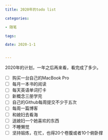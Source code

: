 ```yaml
---
title: 2020年的todo list

categories: 

- 随笔

tags: 

date: 2020-1-1


---
```


2020年的计划，一年之后再来看，看完成了多少。

- [ ] 购买一台自己的MacBook Pro
- [ ] 每月一本书的阅读
- [ ] 每天英语单词打卡
- [ ] 新概念三册学完
- [ ] 自己的Github每周提交不少于五次
- [ ] 每周一篇博客
- [ ] 和媳妇去看海
- [ ] 送媳妇一个她喜欢的东西
- [ ] 不睡懒觉
- [ ] 坚持锻炼，在忙，也得20个卷腹或者10个俯卧撑